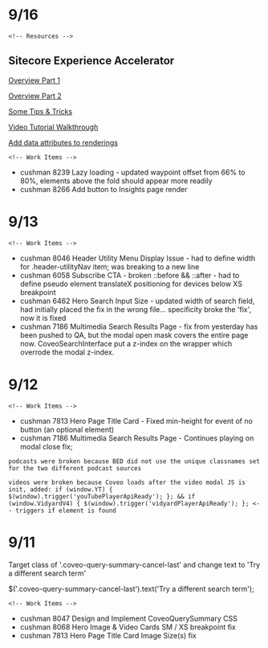 # 9/16

`<!-- Resources -->`

## Sitecore Experience Accelerator

[Overview Part 1](https://www.velir.com/blog/2017/10/16/tour-sitecore-experience-accelerator-sxa-part-1)

[Overview Part 2](https://www.velir.com/blog/2017/10/16/tour-sitecore-experience-accelerator-sxa-part-2)

[Some Tips & Tricks](https://www.sidewalk.be/articles/the-sitecore-sxa-journey-discover-tips-and-tricks-when-implementing-an-sxa-website)

[Video Tutorial Walkthrough](https://www.reddit.com/r/sitecore/comments/bdihvd/sitecore_sxa_tutorials_sxa_1_8_full_site_step_by/)

[Add data attributes to renderings](http://blog.martinmiles.net/post/how-to-add-id-and-data-attributes-to-a-rendering-variant-in-sxa)

`<!-- Work Items -->`

* cushman 8239 Lazy loading - updated waypoint offset from 66% to 80%, elements above the fold should appear more readily
* cushman 8266 Add button to Insights page render

# 9/13

`<!-- Work Items -->`

* cushman 8046 Header Utility Menu Display Issue - had to define width for .header-utilityNav item; was breaking to a new line
* cushman 6058 Subscribe CTA - broken ::before && ::after - had to define pseudo element translateX positioning for devices below XS breakpoint
* cushman 6462 Hero Search Input Size - updated width of search field, had initially placed the fix in the wrong file... specificity broke the 'fix', now it is fixed
* cushman 7186 Multimedia Search Results Page - fix from yesterday has been pushed to QA, but the modal open mask covers the entire page now. CoveoSearchInterface put a z-index on the wrapper which overrode the modal z-index.

# 9/12

`<!-- Work Items -->`

* cushman 7813 Hero Page Title Card - Fixed min-height for event of no button (an optional element)
* cushman 7186 Multimedia Search Results Page - Continues playing on modal close fix;

`podcasts were broken because BED did not use the unique classnames set for the two different podcast sources`

`videos were broken because Coveo loads after the video modal JS is init, added: if (window.YT) { $(window).trigger('youTubePlayerApiReady'); }; && if (window.VidyardV4) { $(window).trigger('vidyardPlayerApiReady'); }; <-- triggers if element is found`

# 9/11

Target class of '.coveo-query-summary-cancel-last' and change text to 'Try a different search term'

$('.coveo-query-summary-cancel-last').text('Try a different search term');

`<!-- Work Items -->`

* cushman 8047 Design and Implement CoveoQuerySummary CSS
* cushman 8068 Hero Image & Video Cards SM / XS breakpoint fix
* cushman 7813 Hero Page Title Card Image Size(s) fix
